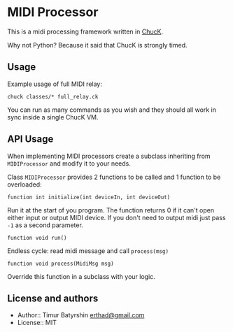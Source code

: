 # MIDI Processor

This is a midi processing framework written in [ChucK](http://chuck.cs.princeton.edu).

Why not Python? Because it said that ChucK is strongly timed.

## Usage

Example usage of full MIDI relay:
```
chuck classes/* full_relay.ck
```

You can run as many commands as you wish and they should all work in sync inside a single ChucK VM.

## API Usage

When implementing MIDI processors create a subclass inheriting from `MIDIProcessor` and modify it to your needs.

Class `MIDIProcessor` provides 2 functions to be called and 1 function to be overloaded:

```
function int initialize(int deviceIn, int deviceOut)
```
Run it at the start of you program.
The function returns 0 if it can't open either input or output MIDI device.
If you don't need to output midi just pass `-1` as a second parameter.

```
function void run()
```
Endless cycle: read midi message and call `process(msg)`

```
function void process(MidiMsg msg)
```
Override this function in a subclass with your logic.

## License and authors

* Author:: Timur Batyrshin <erthad@gmail.com>
* License:: MIT